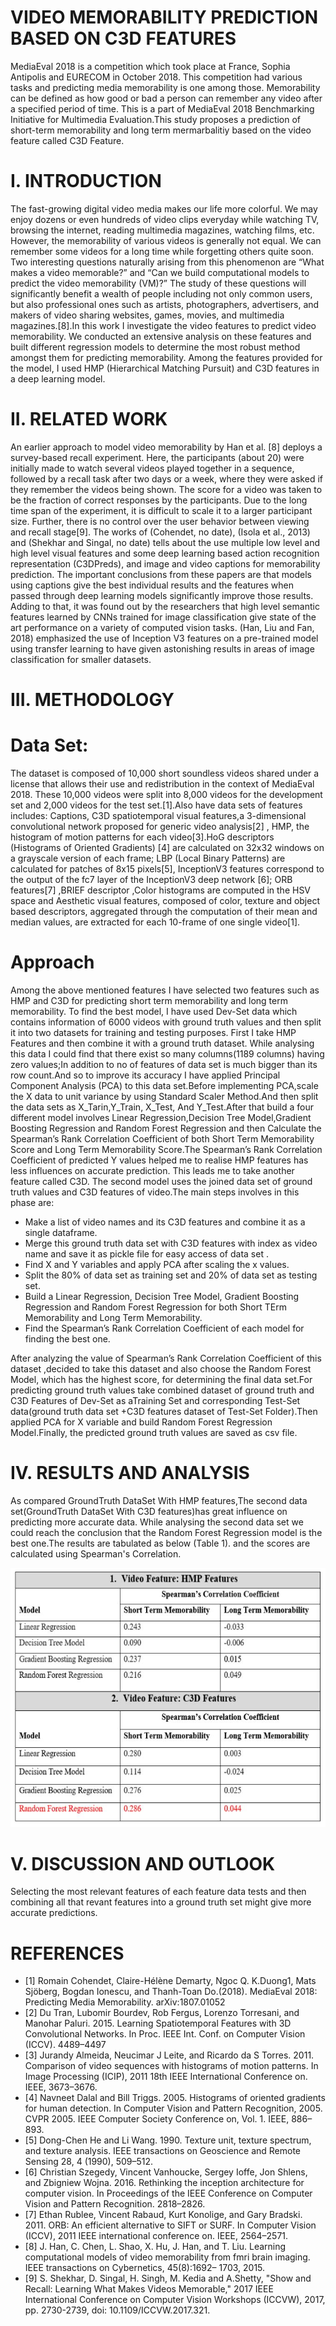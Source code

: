 # VIDEO MEMORABILITY PREDICTION BASED ON C3D FEATURES

MediaEval 2018 is a competition which took place at France, Sophia Antipolis and EURECOM in October 2018. This competition had various tasks and predicting media memorability is one among those. Memorability can be defined as how good or bad a person can remember any video after a specified period of time. This is a part of MediaEval 2018 Benchmarking Initiative for Multimedia Evaluation.This study proposes a prediction of short-term memorability and long term mermarbalitiy based on the video feature called C3D Feature.

# I. INTRODUCTION

The fast-growing digital video media makes our life more colorful. We may enjoy dozens or even hundreds of video clips everyday while watching TV, browsing the internet,
reading multimedia magazines, watching films, etc. However, the memorability of various videos is generally not equal. We can remember some videos for a long time while forgetting others quite soon. Two interesting questions naturally arising from this phenomenon are “What makes a video memorable?” and “Can we build computational models to predict the video memorability (VM)?” The study of these questions will significantly benefit a wealth of people including not only common users, but also professional ones such as artists, photographers, advertisers, and makers of video sharing websites, games, movies, and multimedia magazines.[8].In this work I investigate the video features to predict video memorability. We conducted an extensive analysis on these features and built different regression models to determine the most robust method amongst them for predicting memorability. Among the features provided for the model, I used HMP (Hierarchical Matching Pursuit) and C3D features in a deep learning model.

# II. RELATED WORK

An earlier approach to model video memorability by Han et al. [8] deploys a survey-based recall experiment. Here, the participants (about 20) were initially made to watch several
videos played together in a sequence, followed by a recall task after two days or a week, where they were asked if they remember the videos being shown. The score for a video was taken to be the fraction of correct responses by the participants. Due to the long time span of the experiment, it is difficult to scale it to a larger participant size. Further, there is no control over the user behavior between viewing and recall stage[9]. The works of (Cohendet, no date), (Isola et al., 2013) and (Shekhar and Singal, no date) tells about the use multiple low level and high level visual features and some deep learning based action recognition representation (C3DPreds), and image and video captions for memorability prediction. The important conclusions from these papers are that models using captions give the best individual results and the features when passed through deep learning models significantly improve those results. Adding to that, it was found out by the researchers that high level semantic features learned by CNNs trained for image classification give state of the art performance on a variety of computed vision tasks. (Han, Liu and Fan, 2018) emphasized the use of Inception V3 features on a pre-trained model using transfer learning to have given astonishing results in areas of image classification for smaller datasets.

# III. METHODOLOGY
# Data Set: 
The dataset is composed of 10,000 short soundless videos shared under a license that allows their use and redistribution in the context of MediaEval 2018. These 10,000 videos were split into 8,000 videos for the development set and 2,000 videos for the test set.[1].Also have data sets of features includes: Captions, C3D spatiotemporal visual features,a 3-dimensional convolutional network proposed for generic video analysis[2] , HMP, the histogram of motion patterns for each video[3].HoG descriptors (Histograms of Oriented Gradients) [4] are calculated on 32x32 windows on a grayscale version of each frame; LBP (Local Binary Patterns) are calculated for patches of 8x15 pixels[5], InceptionV3 features correspond to the output of the fc7 layer of the InceptionV3 deep network [6]; ORB features[7] ,BRIEF descriptor ,Color histograms are computed in the HSV space and Aesthetic visual features, composed of color, texture and object based descriptors, aggregated through the computation of their mean and median values, are extracted for each 10-frame of one single video[1].
# Approach
Among the above mentioned features I have selected two features such as HMP and C3D for predicting short term memorability and long term memorability.
To find the best model, I have used Dev-Set data which contains information of 6000 videos with ground truth values and then split it into two datasets for training and
testing purposes. First I take HMP Features and then combine it with a ground truth dataset. While analysing this data I could find that there exist so many columns(1189 columns) having zero values;In addition to no of features of data set is much bigger than its row count.And so to improve its accuracy I
have applied Principal Component Analysis (PCA) to this data set.Before implementing PCA,scale the X data to unit variance by using Standard Scaler Method.And then split
the data sets as X_Tarin,Y_Train, X_Test, And Y_Test.After that build a four different model involves Linear Regression,Decision Tree Model,Gradient Boosting
Regression and Random Forest Regression and then Calculate the Spearman’s Rank Correlation Coefficient of both Short Term Memorability Score and Long Term Memorability Score.The Spearman’s Rank Correlation Coefficient of predicted Y values helped me to realise HMP features has less influences on accurate prediction. This leads me to take another feature called C3D. The second model uses the joined data set of ground truth values and C3D features of video.The main steps involves in this phase are:
- Make a list of video names and its C3D features and combine it as a single dataframe.
- Merge this ground truth data set with C3D features with index as video name and save it as pickle file for easy access of data set .
- Find X and Y variables and apply PCA after scaling the x values.
- Split the 80% of data set as training set and 20% of data set as testing set.
- Build a Linear Regression, Decision Tree Model, Gradient Boosting Regression and Random Forest Regression for both Short TErm Memorability and Long Term Memorability.
- Find the Spearman’s Rank Correlation Coefficient of each model for finding the best one.

After analyzing the value of Spearman’s Rank Correlation Coefficient of this dataset ,decided to take this dataset and also choose the Random Forest Model, which has the highest score, for determining the final data set.For predicting ground truth values take combined dataset of ground truth and C3D Features of Dev-Set as aTraining Set and corresponding Test-Set data(ground truth data set +C3D features dataset of Test-Set Folder).Then applied PCA for X variable and build Random Forest Regression Model.Finally, the predicted ground truth values are saved as csv file.

# IV. RESULTS AND ANALYSIS

As compared GroundTruth DataSet With HMP features,The second data set(GroundTruth DataSet With C3D features)has great influence on predicting more accurate data. While analysing the second data set we could reach the conclusion that the Random Forest Regression model is the best one.The results are tabulated as below (Table 1). and the scores are calculated using Spearman's Correlation.

![Table.1 Results and Analysis of different Model](images/table1_ResultsAndAnalysisOfDifferentModel.JPG "Table.1 Results and Analysis of different Model")

# V. DISCUSSION AND OUTLOOK
Selecting the most relevant features of each feature data tests and then combining all that revant features into a ground truth set might give more accurate predictions.

# REFERENCES

- [1] Romain Cohendet, Claire-Hélène Demarty, Ngoc Q. K.Duong1, Mats Sjöberg, Bogdan Ionescu, and Thanh-Toan Do.(2018). MediaEval 2018: Predicting Media Memorability. arXiv:1807.01052
- [2] Du Tran, Lubomir Bourdev, Rob Fergus, Lorenzo Torresani, and Manohar Paluri. 2015. Learning Spatiotemporal Features with 3D Convolutional Networks. In Proc. IEEE Int. Conf. on Computer Vision (ICCV). 4489–4497
- [3] Jurandy Almeida, Neucimar J Leite, and Ricardo da S Torres. 2011. Comparison of video sequences with histograms of motion patterns. In Image Processing (ICIP), 2011 18th IEEE International Conference on. IEEE, 3673–3676.
- [4] Navneet Dalal and Bill Triggs. 2005. Histograms of oriented gradients for human detection. In Computer Vision and Pattern Recognition, 2005. CVPR 2005. IEEE Computer Society Conference on, Vol. 1. IEEE, 886–893.
- [5] Dong-Chen He and Li Wang. 1990. Texture unit, texture spectrum, and texture analysis. IEEE transactions on Geoscience and Remote Sensing 28, 4 (1990), 509–512.
- [6] Christian Szegedy, Vincent Vanhoucke, Sergey Ioffe, Jon Shlens, and Zbigniew Wojna. 2016. Rethinking the inception architecture for computer vision. In Proceedings of the IEEE Conference on Computer Vision and Pattern Recognition. 2818–2826.
- [7] Ethan Rublee, Vincent Rabaud, Kurt Konolige, and Gary Bradski. 2011. ORB: An efficient alternative to SIFT or SURF. In Computer Vision (ICCV), 2011 IEEE international conference on. IEEE, 2564–2571.
- [8] J. Han, C. Chen, L. Shao, X. Hu, J. Han, and T. Liu. Learning computational models of video memorability from fmri brain imaging. IEEE transactions on Cybernetics, 45(8):1692– 1703, 2015.
- [9] S. Shekhar, D. Singal, H. Singh, M. Kedia and A.Shetty, "Show and Recall: Learning What Makes Videos Memorable," 2017 IEEE International Conference on Computer Vision Workshops (ICCVW), 2017, pp. 2730-2739, doi: 10.1109/ICCVW.2017.321.



